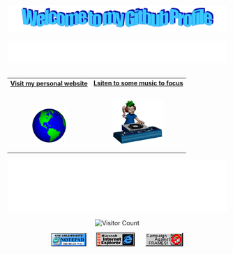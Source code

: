 <!-- "Hero" Header -->
<div align="center">
  <img src="https://raw.githubusercontent.com/vstyler96/vstyler96/refs/heads/main/images/welcome.png" style="max-width: 100%;" alt="Welcome to my Github Profile" />
  <br />
  <br />
  <img height="50" alt="My Name is Vincent and I like Laravel and Vue 3" src="images/personal_note.svg" />
  <br />
  <br />
</div>

<!-- Social -->
<table width="100%" align="center">
<tr>
<td align="center">
<a href="https://kingbeencent.dev">
<strong>Visit my personal website </strong>
<br />
<br />
<br />

<p>

<img alt="Globe" height="80" src="images/globe.gif">
</a>
</p>

</td>


<td align="center">
<a href="https://www.youtube.com/watch?v=zG92ss_2Vjw">
<strong>Lsiten to some music to focus</strong>
<br />
<br />


<p>
<img height="100" alt="Music" src="images/music.gif"> 
</a>
</p>

</td>
</tr>
</table>

<div align="center">
<!-- <a href="https://github.com/vstyler96/vstyler96/issues/62#issuecomment-new"><img src="images/guestbook.svg"></a>  -->
</div>

<!-- Guestbook -->
<!-- | Name | Date | Message |
|---|---|---|
| <a href="https://github.com/cosalt"><img width="24" src="https://avatars.githubusercontent.com/u/91860754?s=24&u=bf4e43539fce95baecb2273e7de0e25d8dc4c7a8&v=4" alt="cosalt" /> cosalt</a> |10/6/2024, 6:02:20 AM|🦦🦦🦦|
| <a href="https://github.com/MithuAhammad"><img width="24" src="https://avatars.githubusercontent.com/u/146988350?s=24&u=a76bad91971d550c6b6e7f61e21bec803c649761&v=4" alt="MithuAhammad" /> MithuAhammad</a> |9/27/2024, 6:18:37 AM|hi|
| <a href="https://github.com/jordiup"><img width="24" src="https://avatars.githubusercontent.com/u/21688404?s=24&u=84be4ac37f45ed21ba15366ef9f9564f3efb6c0e&v=4" alt="jordiup" /> jordiup</a> |9/19/2024, 11:27:34 AM|check out my postgres gui :)|
| <a href="https://github.com/manenbranta"><img width="24" src="https://avatars.githubusercontent.com/u/179237030?s=24&u=50cd1b2ea4c5550dc4bcb540cd7516000747d276&v=4" alt="manenbranta" /> manenbranta</a> |9/4/2024, 11:50:16 AM|High socks are cool! Gotta wear 'em outside!|
| <a href="https://github.com/godofecht"><img width="24" src="https://avatars.githubusercontent.com/u/11516291?s=24&u=235a8011559c052a9750741756f153e98dbc7ac3&v=4" alt="godofecht" /> godofecht</a> |8/30/2024, 6:34:29 PM|NOOOOOOO ban Kacper<br />…<br />On Fri, Aug 30, 2024 at 6:33 PM Kacper Kramarz-Fernandez < ***@***.***> wrote:<br /> eye laws...| -->
<!-- /Guestbook -->

<!-- Footer -->

<div align="center">

<img height="120" alt="Thanks for visiting me" width="100%" src="https://raw.githubusercontent.com/vstyler96/vstyler96/master/images/marquee.svg" />
<br />

![Visitor Count](https://profile-counter.glitch.me/vstyler96/count.svg)


<img src="https://raw.githubusercontent.com/vstyler96/vstyler96/master/images/notepad.gif" alt="Site created with Notepad" height="30" />
<!-- "margin-right: whatever;" -->
<span>&nbsp;&nbsp;&nbsp;&nbsp;</span>  
<img src="https://raw.githubusercontent.com/vstyler96/vstyler96/master/images/ie_logo.gif" alt="Microsoft Internet Explorer" />
<span>&nbsp;&nbsp;&nbsp;&nbsp;</span>  
<img src="https://raw.githubusercontent.com/vstyler96/vstyler96/master/images/noframes.gif" alt="Microsoft Internet Explorer" />

</div>
